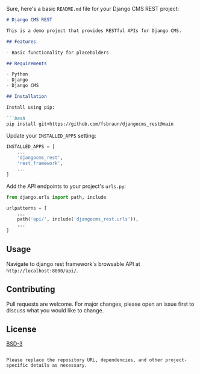 Sure, here's a basic `README.md` file for your Django CMS REST project:

```markdown
# Django CMS REST

This is a demo project that provides RESTful APIs for Django CMS.

## Features

- Basic functionality for placeholders

## Requirements

- Python
- Django
- Django CMS

## Installation

Install using pip:

```bash
pip install git+https://github.com/fsbraun/djangocms_rest@main
```

Update your `INSTALLED_APPS` setting:

```python
INSTALLED_APPS = [
    ...
    'djangocms_rest',
    'rest_framework',
    ...
]
```

Add the API endpoints to your project's `urls.py`:

```python
from django.urls import path, include

urlpatterns = [
    ...
    path('api/', include('djangocms_rest.urls')),
    ...
]
```

## Usage

Navigate to django rest framework's browsable API at `http://localhost:8000/api/`.

## Contributing

Pull requests are welcome. For major changes, please open an issue first to discuss what you would
like to change.

## License

[BSD-3](https://github.com/fsbraun/djangocms-rest/blob/main/LICENSE)
```

Please replace the repository URL, dependencies, and other project-specific details as necessary.

